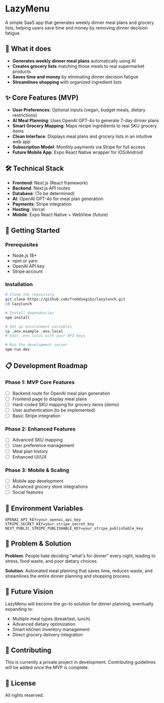 # LazyMenu

A simple SaaS app that generates weekly dinner meal plans and grocery lists, helping users save time and money by removing dinner decision fatigue.

## 🎯 What it does

- **Generates weekly dinner meal plans** automatically using AI
- **Creates grocery lists** matching those meals to real supermarket products
- **Saves time and money** by eliminating dinner decision fatigue
- **Streamlines shopping** with organized ingredient lists

## ✨ Core Features (MVP)

- **User Preferences**: Optional inputs (vegan, budget meals, dietary restrictions)
- **AI Meal Planning**: Uses OpenAI GPT-4o to generate 7-day dinner plans
- **Smart Grocery Mapping**: Maps recipe ingredients to real SKU grocery items
- **Clean Interface**: Displays meal plans and grocery lists in an intuitive web app
- **Subscription Model**: Monthly payments via Stripe for full access
- **Future Mobile App**: Expo React Native wrapper for iOS/Android

## 🛠 Technical Stack

- **Frontend**: Next.js (React framework)
- **Backend**: Next.js API routes
- **Database**: (To be determined)
- **AI**: OpenAI GPT-4o for meal plan generation
- **Payments**: Stripe integration
- **Hosting**: Vercel
- **Mobile**: Expo React Native + WebView (future)

## 🚀 Getting Started

### Prerequisites
- Node.js 18+ 
- npm or yarn
- OpenAI API key
- Stripe account

### Installation

```bash
# Clone the repository
git clone https://github.com/freddiegibz/lazylunch.git
cd lazylunch

# Install dependencies
npm install

# Set up environment variables
cp .env.example .env.local
# Edit .env.local with your API keys

# Run the development server
npm run dev
```

## 📋 Development Roadmap

### Phase 1: MVP Core Features
- [ ] Backend route for OpenAI meal plan generation
- [ ] Frontend page to display meal plans
- [ ] Hard-coded SKU mapping for grocery items (demo)
- [ ] User authentication (to be implemented)
- [ ] Basic Stripe integration

### Phase 2: Enhanced Features
- [ ] Advanced SKU mapping
- [ ] User preference management
- [ ] Meal plan history
- [ ] Enhanced UI/UX

### Phase 3: Mobile & Scaling
- [ ] Mobile app development
- [ ] Advanced grocery store integrations
- [ ] Social features

## 🔑 Environment Variables

```env
OPENAI_API_KEY=your_openai_api_key
STRIPE_SECRET_KEY=your_stripe_secret_key
NEXT_PUBLIC_STRIPE_PUBLISHABLE_KEY=your_stripe_publishable_key
```

## 📖 Problem & Solution

**Problem**: People hate deciding "what's for dinner" every night, leading to stress, food waste, and poor dietary choices.

**Solution**: Automated meal planning that saves time, reduces waste, and streamlines the entire dinner planning and shopping process.

## 📱 Future Vision

LazyMenu will become the go-to solution for dinner planning, eventually expanding to:
- Multiple meal types (breakfast, lunch)
- Advanced dietary optimization
- Smart kitchen inventory management
- Direct grocery delivery integration

## 🤝 Contributing

This is currently a private project in development. Contributing guidelines will be added once the MVP is complete.

## 📄 License

All rights reserved. 